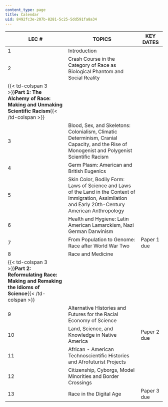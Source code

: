 ```yaml
---
content_type: page
title: Calendar
uid: 8492fc3e-207b-8281-5c25-5dd591fa8a34
---
```


| LEC # | TOPICS | KEY DATES |
| --- | --- | --- |
| 1 | Introduction | &nbsp; |
| 2 | Crash Course in the Category of Race as Biological Phantom and Social Reality | &nbsp; |
| {{< td-colspan 3 >}}**Part 1: The Alchemy of Race: Making and Unmaking Scientific Racism**{{< /td-colspan >}} |||
| 3 | Blood, Sex, and Skeletons: Colonialism, Climatic Determinism, Cranial Capacity, and the Rise of Monogenist and Polygenist Scientific Racism | &nbsp; |
| 4 | Germ Plasm: American and British Eugenics | &nbsp; |
| 5 | Skin Color, Bodily Form: Laws of Science and Laws of the Land in the Context of Immigration, Assimilation and Early 20th-Century American Anthropology | &nbsp; |
| 6 | Health and Hygiene: Latin American Lamarckism, Nazi German Darwinism | &nbsp; |
| 7 | From Population to Genome: Race after World War Two | Paper 1 due |
| 8 | Race and Medicine | &nbsp; |
| {{< td-colspan 3 >}}**Part 2: Reformulating Race: Making and Remaking the Idioms of Science**{{< /td-colspan >}} |||
| 9 | Alternative Histories and Futures for the Racial Economy of Science | &nbsp; |
| 10 | Land, Science, and Knowledge in Native America | Paper 2 due |
| 11 | African - American Technoscientific Histories and Afrofuturist Projects | &nbsp; |
| 12 | Citizenship, Cyborgs, Model Minorities and Border Crossings | &nbsp; |
| 13 | Race in the Digital Age | Paper 3 due